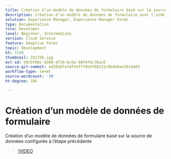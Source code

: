 ```yaml
---
title: Création d’un modèle de données de formulaire basé sur la source de données Salesforce
description: Création d’un modèle de données de formulaire avec l’aide de la source de données RESTful
solution: Experience Manager, Experience Manager Forms
type: Documentation
role: Developer
level: Beginner, Intermediate
version: Cloud Service
feature: Adaptive Forms
topic: Development
kt: 7149
thumbnail: 331756.jpg
exl-id: 9dcbf06c-6dd0-4f26-bc5e-9074f4c78ac6
source-git-commit: ad203d7a34f5eff7de4768131c9b4ebae261da93
workflow-type: tm+mt
source-wordcount: '38'
ht-degree: 10%

---
```


# Création d’un modèle de données de formulaire

Création d’un modèle de données de formulaire basé sur la source de données configurée à l’étape précédente

>[!VIDEO](https://video.tv.adobe.com/v/331756/?quality=12&learn=on)
